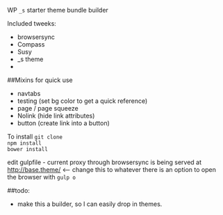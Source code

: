 WP `_s` starter theme bundle builder

Included tweeks:
* browsersync
* Compass
* Susy
* _s theme
*

##Mixins for quick use
* navtabs
* testing (set bg color to get a quick reference)
* page / page squeeze
* Nolink (hide link attributes)
* button (create link into a button)

To install
`git clone` <br />
`npm install`<br />
`bower install`<br />

edit gulpfile - current proxy through browsersync is being served at http://base.theme/ <-- change this to whatever
there is an option to open the browser with `gulp o`


##todo:
* make this a builder, so I can easily drop in themes.

